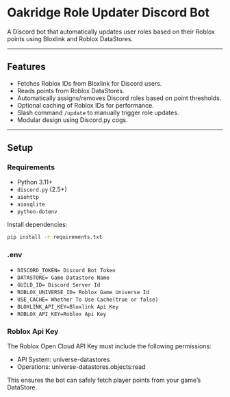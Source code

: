 # Oakridge Role Updater Discord Bot

A Discord bot that automatically updates user roles based on their Roblox points using Bloxlink and Roblox DataStores.

---

## Features

- Fetches Roblox IDs from Bloxlink for Discord users.
- Reads points from Roblox DataStores.
- Automatically assigns/removes Discord roles based on point thresholds.
- Optional caching of Roblox IDs for performance.
- Slash command `/update` to manually trigger role updates.
- Modular design using Discord.py cogs.

---

## Setup

### Requirements

- Python 3.11+
- `discord.py` (2.5+)
- `aiohttp`
- `aiosqlite`
- `python-dotenv`

Install dependencies:

```bash
pip install -r requirements.txt
```
### .env
- `DISCORD_TOKEN= Discord Bot Token`
- `DATASTORE= Game Datastore Name`
- `GUILD_ID= Discord Server Id`
- `ROBLOX_UNIVERSE_ID= Roblox Game Universe Id`
- `USE_CACHE= Whether To Use Cache(true or false)`
- `BLOXLINK_API_KEY=Bloxlink Api Key`
- `ROBLOX_API_KEY=Roblox Api Key`

###  Roblox Api Key
The Roblox Open Cloud API Key must include the following permissions:
- API System: universe-datastores
- Operations: universe-datastores.objects:read

This ensures the bot can safely fetch player points from your game’s DataStore.